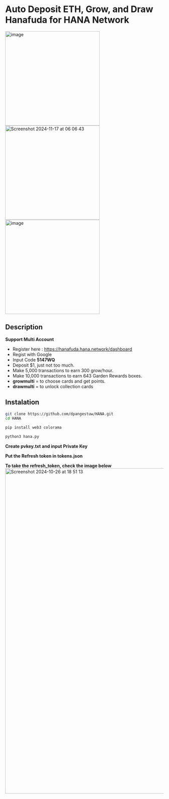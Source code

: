 # Auto Deposit ETH, Grow, and Draw Hanafuda for HANA Network 

<img height="300" alt="image" src="https://github.com/user-attachments/assets/90dc4730-188d-4f64-b3ea-8fedc1400dff" />
<img height="300" alt="Screenshot 2024-11-17 at 06 06 43" src="https://github.com/user-attachments/assets/d126ec9d-9f09-41ac-a298-c1d36dba953d">
<img height="300" alt="image" src="https://github.com/user-attachments/assets/ef5586f1-5602-4674-9f4a-2a176072b0c7">


## Description 
**Support Multi Account** 
- Register here : https://hanafuda.hana.network/dashboard
- Regist with Google
- Input Code **5147WQ**
- Deposit $1, just not too much.
- Make 5,000 transactions to earn 300 grow/hour.
- Make 10,000 transactions to earn 643 Garden Rewards boxes.
- **growmulti** = to choose cards and get points.
- **drawmulti** = to unlock collection cards

## Instalation
```bash
git clone https://github.com/dpangestuw/HANA.git
cd HANA
```
```bash
pip install web3 colorama
```
```bash
python3 hana.py
```
**Create pvkey.txt and input Private Key**

**Put the Refresh token in tokens.json**

**To take the refresh_token, check the image below**
<img width="1035" alt="Screenshot 2024-10-26 at 18 51 13" src="https://github.com/user-attachments/assets/7ebb7fb0-ef54-4b29-be49-2b9843f6eb55">

